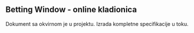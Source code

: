 ## Betting Window - online kladionica
Dokument sa okvirnom je u projektu.
Izrada kompletne specifikacije u toku.



